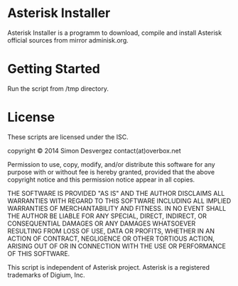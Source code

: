Asterisk Installer
==================
Asterisk Installer is a programm to download, compile and install Asterisk official sources from mirror adminisk.org.

Getting Started
===============
Run the script from /tmp directory.

License
=======
These scripts are licensed under the ISC.

copyright © 2014 Simon Desvergez contact(at)overbox.net

Permission to use, copy, modify, and/or distribute this software
for any purpose with or without fee is hereby granted, provided
that the above copyright notice and this permission notice appear
in all copies.

THE SOFTWARE IS PROVIDED "AS IS" AND THE AUTHOR DISCLAIMS ALL
WARRANTIES WITH REGARD TO THIS SOFTWARE INCLUDING ALL IMPLIED
WARRANTIES OF MERCHANTABILITY AND FITNESS. IN NO EVENT SHALL
THE AUTHOR BE LIABLE FOR ANY SPECIAL, DIRECT, INDIRECT, OR
CONSEQUENTIAL DAMAGES OR ANY DAMAGES WHATSOEVER RESULTING FROM
LOSS OF USE, DATA OR PROFITS, WHETHER IN AN ACTION OF CONTRACT,
NEGLIGENCE OR OTHER TORTIOUS ACTION, ARISING OUT OF OR IN
CONNECTION WITH THE USE OR PERFORMANCE OF THIS SOFTWARE.

This script is independent of Asterisk project.
Asterisk is a registered trademarks of Digium, Inc.